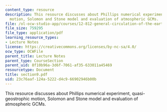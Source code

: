 ```yaml
---
content_type: resource
description: This resource discusses about Phillips numerical experiment, quasi-geostrophic
  motion, Solomon and Stone model and evaluation of atmospheric GCMs.
file: /ol-ocw-studio-app/courses/12-812-general-circulation-of-the-earths-atmosphere-fall-2005/23c76aaf124a5222d4c966902946b00b_section9.pdf
file_size: 759295
file_type: application/pdf
learning_resource_types:
- Lecture Notes
license: https://creativecommons.org/licenses/by-nc-sa/4.0/
ocw_type: OCWFile
parent_title: Lecture Notes
parent_type: CourseSection
parent_uid: 8f10b96a-3d6f-7061-af35-633011a45469
resourcetype: Document
title: section9.pdf
uid: 23c76aaf-124a-5222-d4c9-66902946b00b
---
```

This resource discusses about Phillips numerical experiment, quasi-geostrophic motion, Solomon and Stone model and evaluation of atmospheric GCMs.